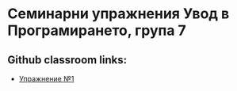# Семинарни упражнения Увод в Програмирането, група 7


## Github classroom links:

- [Упражнение №1](https://classroom.github.com/a/6K0Oz_P_)

